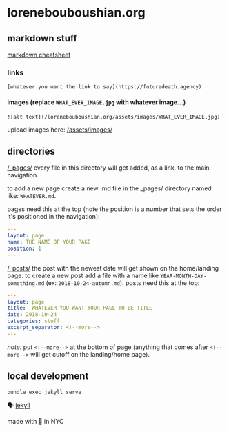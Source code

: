 # lorenebouboushian.org

## markdown stuff

[markdown cheatsheet](https://github.com/adam-p/markdown-here/wiki/Markdown-Cheatsheet)

### links

`[whatever you want the link to say](https://futuredeath.agency)`

#### images (replace `WHAT_EVER_IMAGE.jpg` with whatever image...)  

`![alt text](/lorenebouboushian.org/assets/images/WHAT_EVER_IMAGE.jpg)`

upload images here: [/assets/images/](https://github.com/edwardsharp/lorenebouboushian.org/upload/master/assets/images)

## directories

[/_pages/](https://github.com/edwardsharp/lorenebouboushian.org/tree/master/_pages) every file in this directory will get added, as a link, to the main navigation. 

to add a new page create a new .md file in the _pages/ directory named like: `WHATEVER.md`. 

pages need this at the top (note the position is a number that sets the order it's positioned in the navigation):

```yaml
---
layout: page
name: THE NAME OF YOUR PAGE
position: 1
---
```

[/_posts/](https://github.com/edwardsharp/lorenebouboushian.org/tree/master/_posts) the post with the newest date will get shown on the home/landing page. to create a new post add a file with a name like `YEAR-MONTH-DAY-something.md` (ex: `2018-10-24-autumn.md`). posts need this at the top:

```yaml
---
layout: page
title:  WHATEVER YOU WANT YOUR PAGE TO BE TITLE
date: 2018-10-24
categories: stuff
excerpt_separator: <!--more-->
---
```

_note:_ put `<!--more-->` at the bottom of page (anything that comes after `<!--more-->` will get cutoff on the landing/home page). 

## local development 

`bundle exec jekyll serve`

🗣 [jekyll](https://jekyllrb.com/docs/)

made with 🖤 in NYC
